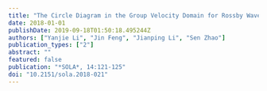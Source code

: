 ```yaml
---
title: "The Circle Diagram in the Group Velocity Domain for Rossby Wave under the Horizontally Non-Uniform Flow"
date: 2018-01-01
publishDate: 2019-09-18T01:50:18.495244Z
authors: ["Yanjie Li", "Jin Feng", "Jianping Li", "Sen Zhao"]
publication_types: ["2"]
abstract: ""
featured: false
publication: "*SOLA*, 14:121-125"
doi: "10.2151/sola.2018-021"
---
```


